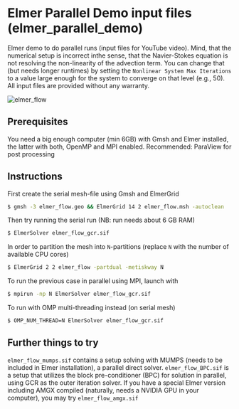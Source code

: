 
# Elmer Parallel Demo input files (elmer_parallel_demo)
Elmer demo to do parallel runs (input files for YouTube video).
Mind, that the numerical setup is incorrect inthe sense, that the Navier-Stokes equation is not resolving the non-linearity of the advection term. You can change that (but needs longer runtimes) by setting the `Nonlinear System Max Iterations` to a value large enough for the system to converge on that level (e.g., 50). All input files are provided without any warranty.

![elmer_flow](https://user-images.githubusercontent.com/6701631/112022294-d7cf8e80-8b3a-11eb-84ec-9a35f89399e5.gif)

## Prerequisites

You need a big enough computer (min 6GB) with Gmsh and Elmer installed, the latter with both, OpenMP and MPI enabled. 
Recommended: ParaView for post processing

## Instructions

First create the serial mesh-file using Gmsh and ElmerGrid
```bash
$ gmsh -3 elmer_flow.geo && ElmerGrid 14 2 elmer_flow.msh -autoclean
```
Then try running the serial run (NB: run needs about 6 GB RAM)
```bash
$ ElmerSolver elmer_flow_gcr.sif
```
In order to partition the mesh into `N`-partitions (replace `N` with the number of available CPU cores)
```bash
$ ElmerGrid 2 2 elmer_flow -partdual -metiskway N
```
To run the previous case in parallel using MPI, launch with
```bash
$ mpirun -np N ElmerSolver elmer_flow_gcr.sif
```
To run with OMP multi-threading instead (on serial mesh)
```bash
$ OMP_NUM_THREAD=N ElmerSolver elmer_flow_gcr.sif
```
## Further things to try
`elmer_flow_mumps.sif` contains a setup solving with MUMPS (needs to be included in Elmer installation), a parallel direct solver. `elmer_flow_BPC.sif` is a setup that utilizes the block pre-conditioner (BPC) for solution in parallel, using GCR as the outer iteration solver. If you have a special Elmer version including AMGX compiled (naturally, needs a NVIDIA GPU in your computer), you may try `elmer_flow_amgx.sif`


